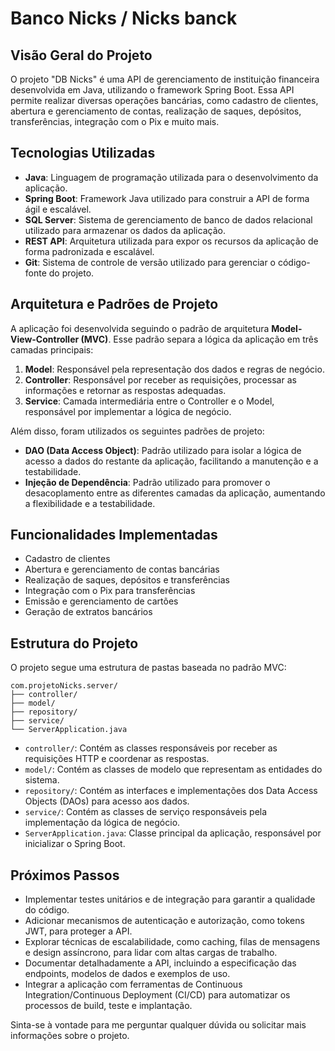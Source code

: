 # Banco Nicks / Nicks banck

## Visão Geral do Projeto
O projeto "DB Nicks" é uma API de gerenciamento de instituição financeira desenvolvida em Java, utilizando o framework Spring Boot. Essa API permite realizar diversas operações bancárias, como cadastro de clientes, abertura e gerenciamento de contas, realização de saques, depósitos, transferências, integração com o Pix e muito mais.

## Tecnologias Utilizadas
- **Java**: Linguagem de programação utilizada para o desenvolvimento da aplicação.
- **Spring Boot**: Framework Java utilizado para construir a API de forma ágil e escalável.
- **SQL Server**: Sistema de gerenciamento de banco de dados relacional utilizado para armazenar os dados da aplicação.
- **REST API**: Arquitetura utilizada para expor os recursos da aplicação de forma padronizada e escalável.
- **Git**: Sistema de controle de versão utilizado para gerenciar o código-fonte do projeto.

## Arquitetura e Padrões de Projeto
A aplicação foi desenvolvida seguindo o padrão de arquitetura **Model-View-Controller (MVC)**. Esse padrão separa a lógica da aplicação em três camadas principais:

1. **Model**: Responsável pela representação dos dados e regras de negócio.
2. **Controller**: Responsável por receber as requisições, processar as informações e retornar as respostas adequadas.
3. **Service**: Camada intermediária entre o Controller e o Model, responsável por implementar a lógica de negócio.

Além disso, foram utilizados os seguintes padrões de projeto:

- **DAO (Data Access Object)**: Padrão utilizado para isolar a lógica de acesso a dados do restante da aplicação, facilitando a manutenção e a testabilidade.
- **Injeção de Dependência**: Padrão utilizado para promover o desacoplamento entre as diferentes camadas da aplicação, aumentando a flexibilidade e a testabilidade.

## Funcionalidades Implementadas
- Cadastro de clientes
- Abertura e gerenciamento de contas bancárias
- Realização de saques, depósitos e transferências
- Integração com o Pix para transferências
- Emissão e gerenciamento de cartões
- Geração de extratos bancários

## Estrutura do Projeto
O projeto segue uma estrutura de pastas baseada no padrão MVC:

```
com.projetoNicks.server/
├── controller/
├── model/
├── repository/
├── service/
└── ServerApplication.java
```

- `controller/`: Contém as classes responsáveis por receber as requisições HTTP e coordenar as respostas.
- `model/`: Contém as classes de modelo que representam as entidades do sistema.
- `repository/`: Contém as interfaces e implementações dos Data Access Objects (DAOs) para acesso aos dados.
- `service/`: Contém as classes de serviço responsáveis pela implementação da lógica de negócio.
- `ServerApplication.java`: Classe principal da aplicação, responsável por inicializar o Spring Boot.

## Próximos Passos
- Implementar testes unitários e de integração para garantir a qualidade do código.
- Adicionar mecanismos de autenticação e autorização, como tokens JWT, para proteger a API.
- Explorar técnicas de escalabilidade, como caching, filas de mensagens e design assíncrono, para lidar com altas cargas de trabalho.
- Documentar detalhadamente a API, incluindo a especificação das endpoints, modelos de dados e exemplos de uso.
- Integrar a aplicação com ferramentas de Continuous Integration/Continuous Deployment (CI/CD) para automatizar os processos de build, teste e implantação.

Sinta-se à vontade para me perguntar qualquer dúvida ou solicitar mais informações sobre o projeto.